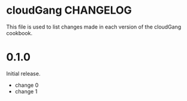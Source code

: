 # cloudGang CHANGELOG

This file is used to list changes made in each version of the cloudGang cookbook.

# 0.1.0

Initial release.

- change 0
- change 1

